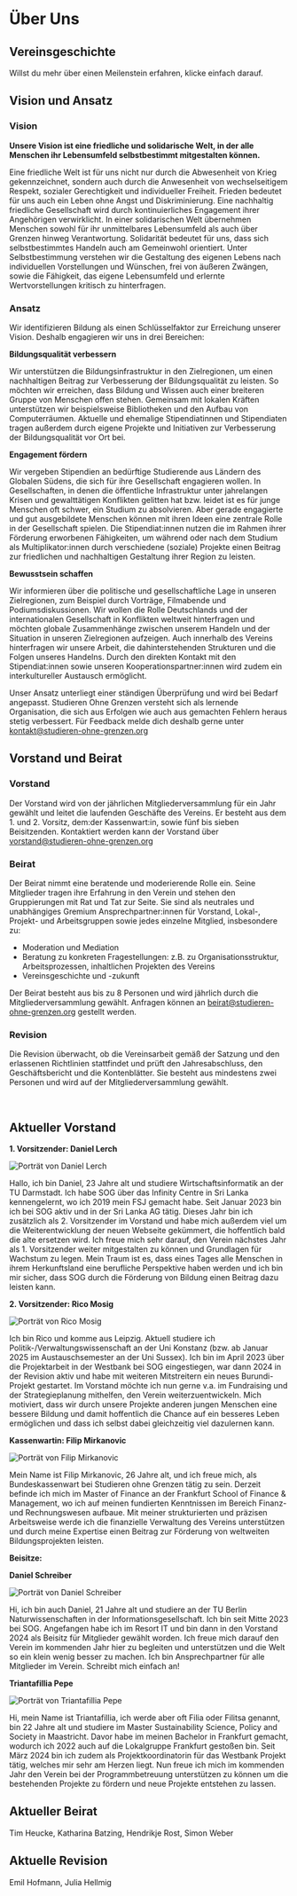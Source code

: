 # Über Uns

## Vereinsgeschichte

Willst du mehr über einen Meilenstein erfahren, klicke einfach darauf.

<sog-timeline timeline-config="about_us/timeline"></sog-timeline>

## Vision und Ansatz

### Vision
**Unsere Vision ist eine friedliche und solidarische Welt, in der alle Menschen ihr Lebensumfeld selbstbestimmt mitgestalten können.**

Eine friedliche Welt ist für uns nicht nur durch die Abwesenheit von Krieg gekennzeichnet, sondern auch durch die Anwesenheit von wechselseitigem Respekt, sozialer Gerechtigkeit und individueller Freiheit. Frieden bedeutet für uns auch ein Leben ohne Angst und Diskriminierung. Eine nachhaltig friedliche Gesellschaft wird durch kontinuierliches Engagement ihrer Angehörigen verwirklicht.
In einer solidarischen Welt übernehmen Menschen sowohl für ihr unmittelbares Lebensumfeld als auch über Grenzen hinweg Verantwortung. Solidarität bedeutet für uns, dass sich selbstbestimmtes Handeln auch am Gemeinwohl orientiert.
Unter Selbstbestimmung verstehen wir die Gestaltung des eigenen Lebens nach individuellen Vorstellungen und Wünschen, frei von äußeren Zwängen, sowie die Fähigkeit, das eigene Lebensumfeld und erlernte Wertvorstellungen kritisch zu hinterfragen.

### Ansatz
Wir identifizieren Bildung als einen Schlüsselfaktor zur Erreichung unserer Vision. Deshalb engagieren wir uns in drei Bereichen:

**Bildungsqualität verbessern**

Wir unterstützen die Bildungsinfrastruktur in den Zielregionen, um einen nachhaltigen Beitrag zur Verbesserung der Bildungsqualität zu leisten. So möchten wir erreichen, dass Bildung und Wissen auch einer breiteren Gruppe von Menschen offen stehen. Gemeinsam mit lokalen Kräften unterstützen wir beispielsweise Bibliotheken und den Aufbau von Computerräumen. Aktuelle und ehemalige Stipendiatinnen und Stipendiaten tragen außerdem durch eigene Projekte und Initiativen zur Verbesserung der Bildungsqualität vor Ort bei.

**Engagement fördern**

Wir vergeben Stipendien an bedürftige Studierende aus Ländern des Globalen Südens, die sich für ihre Gesellschaft engagieren wollen. In Gesellschaften, in denen die öffentliche Infrastruktur unter jahrelangen Krisen und gewalttätigen Konflikten gelitten hat bzw. leidet ist es für junge Menschen oft schwer, ein Studium zu absolvieren. Aber gerade engagierte und gut ausgebildete Menschen können mit ihren Ideen eine zentrale Rolle in der Gesellschaft spielen. Die Stipendiat:innen nutzen die im Rahmen ihrer Förderung erworbenen Fähigkeiten, um während oder nach dem Studium als Multiplikator:innen durch verschiedene (soziale) Projekte einen Beitrag zur friedlichen und nachhaltigen Gestaltung ihrer Region zu leisten.

**Bewusstsein schaffen**

Wir informieren über die politische und gesellschaftliche Lage in unseren Zielregionen, zum Beispiel durch Vorträge, Filmabende und Podiumsdiskussionen. Wir wollen die Rolle Deutschlands und der internationalen Gesellschaft in Konflikten weltweit hinterfragen und möchten globale Zusammenhänge zwischen unserem Handeln und der Situation in unseren Zielregionen aufzeigen. Auch innerhalb des Vereins hinterfragen wir unsere Arbeit, die dahinterstehenden Strukturen und die Folgen unseres Handelns. Durch den direkten Kontakt mit den Stipendiat:innen sowie unseren Kooperationspartner:innen wird zudem ein interkultureller Austausch ermöglicht.

Unser Ansatz unterliegt einer ständigen Überprüfung und wird bei Bedarf angepasst. Studieren Ohne Grenzen versteht sich als lernende Organisation, die sich aus Erfolgen wie auch aus gemachten Fehlern heraus stetig verbessert. Für Feedback melde dich deshalb gerne unter kontakt@studieren-ohne-grenzen.org

## Vorstand und Beirat
### Vorstand
Der Vorstand wird von der jährlichen Mitgliederversammlung für ein Jahr gewählt und leitet die laufenden Geschäfte des Vereins. Er besteht aus dem 1. und 2. Vorsitz, dem:der Kassenwart:in, sowie fünf bis sieben Beisitzenden. Kontaktiert werden kann der Vorstand über vorstand@studieren-ohne-grenzen.org
 
### Beirat
Der Beirat nimmt eine beratende und moderierende Rolle ein. Seine Mitglieder tragen ihre Erfahrung in den Verein und stehen den Gruppierungen mit Rat und Tat zur Seite. Sie sind als neutrales und unabhängiges Gremium Ansprechpartner:innen für Vorstand, Lokal-, Projekt- und Arbeitsgruppen sowie jedes einzelne Mitglied, insbesondere zu:

- Moderation und Mediation
- Beratung zu konkreten Fragestellungen: z.B. zu Organisationsstruktur, Arbeitsprozessen, inhaltlichen Projekten des Vereins
- Vereinsgeschichte und -zukunft

Der Beirat besteht aus bis zu 8 Personen und wird jährlich durch die Mitgliederversammlung gewählt. Anfragen können an beirat@studieren-ohne-grenzen.org gestellt werden.

### Revision
Die Revision überwacht, ob die Vereinsarbeit gemäß der Satzung und den erlassenen Richtlinien stattfindet und prüft den Jahresabschluss, den Geschäftsbericht und die Kontenblätter. Sie besteht aus mindestens zwei Personen und wird auf der Mitgliederversammlung gewählt.

<br>

## Aktueller Vorstand
**1. Vorsitzender: Daniel Lerch**

![Porträt von Daniel Lerch](/board/Daniel_Lerch.jpg)

Hallo, ich bin Daniel, 23 Jahre alt und studiere Wirtschaftsinformatik an der TU Darmstadt. Ich habe SOG über das Infinity Centre in Sri Lanka kennengelernt, wo ich 2019 mein FSJ gemacht habe. Seit Januar 2023 bin ich bei SOG aktiv und in der Sri Lanka AG tätig. Dieses Jahr bin ich zusätzlich als 2. Vorsitzender im Vorstand und habe mich außerdem viel um die Weiterentwicklung der neuen Webseite gekümmert, die hoffentlich bald die alte ersetzen wird. Ich freue mich sehr darauf, den Verein nächstes Jahr als 1. Vorsitzender weiter mitgestalten zu können und Grundlagen für Wachstum zu legen. Mein Traum ist es, dass eines Tages alle Menschen in ihrem Herkunftsland eine berufliche Perspektive haben werden und ich bin mir sicher, dass SOG durch die Förderung von Bildung einen Beitrag dazu leisten kann.

**2. Vorsitzender: Rico Mosig**

![Porträt von Rico Mosig](/board/Rico_Mosig.jpg)

Ich bin Rico und komme aus Leipzig. Aktuell studiere ich Politik-/Verwaltungswissenschaft an der Uni Konstanz (bzw. ab Januar 2025 im Austauschsemester an der Uni Sussex).
Ich bin im April 2023 über die Projektarbeit in der Westbank bei SOG eingestiegen, war dann 2024 in der Revision aktiv und habe mit weiteren Mitstreitern ein neues Burundi-Projekt gestartet. Im Vorstand möchte ich nun gerne v.a. im Fundraising und der Strategieplanung mithelfen, den Verein weiterzuentwickeln. Mich motiviert, dass wir durch unsere Projekte anderen jungen Menschen eine bessere Bildung und damit hoffentlich die Chance auf ein besseres Leben ermöglichen und dass ich selbst dabei gleichzeitig viel dazulernen kann.

**Kassenwartin: Filip Mirkanovic**

![Porträt von Filip Mirkanovic](/board/Filip_Mirkanovic.jpg)

Mein Name ist Filip Mirkanovic, 26 Jahre alt, und ich freue mich, als Bundeskassenwart bei Studieren ohne Grenzen tätig zu sein. Derzeit befinde ich mich im Master of Finance an der Frankfurt School of Finance & Management, wo ich auf meinen fundierten Kenntnissen im Bereich Finanz- und Rechnungswesen aufbaue. Mit meiner strukturierten und präzisen Arbeitsweise werde ich die finanzielle Verwaltung des Vereins unterstützen und durch meine Expertise einen Beitrag zur Förderung von weltweiten Bildungsprojekten leisten.

**Beisitze:**

**Daniel Schreiber**

![Porträt von Daniel Schreiber](/board/Daniel_Schreiber.png)

Hi, ich bin auch Daniel, 21 Jahre alt und studiere an der TU Berlin Naturwissenschaften in der Informationsgesellschaft. Ich bin seit Mitte 2023 bei SOG. Angefangen habe ich im Resort IT und bin dann in den Vorstand 2024 als Beisitz für Mitglieder gewählt worden. Ich freue mich darauf den Verein im kommenden Jahr hier zu begleiten und unterstützen und die Welt so ein klein wenig besser zu machen. Ich bin Ansprechpartner für alle Mitglieder im Verein. Schreibt mich einfach an!

**Triantafillia Pepe**

![Porträt von Triantafillia Pepe](/board/Triantafillia_Pepe.jpg)

Hi, mein Name ist Triantafillia, ich werde aber oft Filia oder Filitsa genannt, bin 22 Jahre alt und studiere im Master Sustainability Science, Policy and Society in Maastricht. Davor habe im meinen Bachelor in Frankfurt gemacht, wodurch ich 2022 auch auf die Lokalgruppe Frankfurt gestoßen bin.
Seit März 2024 bin ich zudem als Projektkoordinatorin für das Westbank Projekt tätig, welches mir sehr am Herzen liegt. 
Nun freue ich mich im kommenden Jahr den Verein bei der Programmbetreuung unterstützen zu können um die bestehenden Projekte zu fördern und neue Projekte entstehen zu lassen.

## Aktueller Beirat
Tim Heucke, Katharina Batzing, Hendrikje Rost, Simon Weber

## Aktuelle Revision
Emil Hofmann, Julia Hellmig

